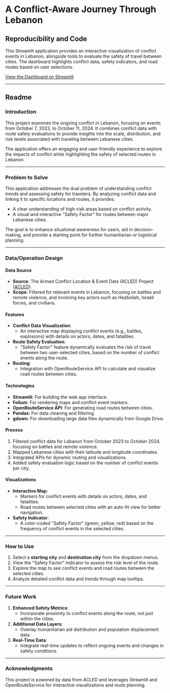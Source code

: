 # A Conflict-Aware Journey Through Lebanon

## Reproducibility and Code
This Streamlit application provides an interactive visualization of conflict events in Lebanon, alongside tools to evaluate the safety of travel between cities. The dashboard highlights conflict data, safety indicators, and road routes based on user selections.

[View the Dashboard on Streamlit](https://share.streamlit.io/)

---

## Readme

### Introduction
This project examines the ongoing conflict in Lebanon, focusing on events from October 7, 2023, to October 11, 2024. It combines conflict data with route safety evaluations to provide insights into the scale, distribution, and risk levels associated with traveling between Lebanese cities.

The application offers an engaging and user-friendly experience to explore the impacts of conflict while highlighting the safety of selected routes in Lebanon.

---

### Problem to Solve
This application addresses the dual problem of understanding conflict trends and assessing safety for travelers. By analyzing conflict data and linking it to specific locations and routes, it provides:

- A clear understanding of high-risk areas based on conflict activity.
- A visual and interactive "Safety Factor" for routes between major Lebanese cities.

The goal is to enhance situational awareness for users, aid in decision-making, and provide a starting point for further humanitarian or logistical planning.

---

### Data/Operation Design

#### **Data Source**
- **Source**: The Armed Conflict Location & Event Data (ACLED) Project ([ACLED](https://acleddata.com/data/)).
- **Scope**: Filtered for relevant events in Lebanon, focusing on battles and remote violence, and involving key actors such as Hezbollah, Israeli forces, and civilians.

#### **Features**
- **Conflict Data Visualization**:
  - An interactive map displaying conflict events (e.g., battles, explosions) with details on actors, dates, and fatalities.
- **Route Safety Evaluation**:
  - "Safety Factor" feature dynamically evaluates the risk of travel between two user-selected cities, based on the number of conflict events along the route.
- **Routing**:
  - Integration with OpenRouteService API to calculate and visualize road routes between cities.

#### **Technologies**
- **Streamlit**: For building the web app interface.
- **Folium**: For rendering maps and conflict event markers.
- **OpenRouteService API**: For generating road routes between cities.
- **Pandas**: For data cleaning and filtering.
- **gdown**: For downloading large data files dynamically from Google Drive.

#### **Process**
1. Filtered conflict data for Lebanon from October 2023 to October 2024, focusing on battles and remote violence.
2. Mapped Lebanese cities with their latitude and longitude coordinates.
3. Integrated APIs for dynamic routing and visualizations.
4. Added safety evaluation logic based on the number of conflict events per city.

#### **Visualizations**
- **Interactive Map**:
  - Markers for conflict events with details on actors, dates, and fatalities.
  - Road routes between selected cities with an auto-fit view for better navigation.
- **Safety Indicator**:
  - A color-coded "Safety Factor" (green, yellow, red) based on the frequency of conflict events in the selected cities.

---

### How to Use
1. Select a **starting city** and **destination city** from the dropdown menus.
2. View the "Safety Factor" indicator to assess the risk level of the route.
3. Explore the map to see conflict events and road routes between the selected cities.
4. Analyze detailed conflict data and trends through map tooltips.

---

### Future Work
1. **Enhanced Safety Metrics**:
   - Incorporate proximity to conflict events along the route, not just within the cities.
2. **Additional Data Layers**:
   - Overlay humanitarian aid distribution and population displacement data.
3. **Real-Time Data**:
   - Integrate real-time updates to reflect ongoing events and changes in safety conditions.

---

### Acknowledgments
This project is powered by data from ACLED and leverages Streamlit and OpenRouteService for interactive visualizations and route planning.
